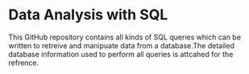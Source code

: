 # Data Analysis with SQL

 This GitHub repository contains all kinds of SQL queries which can be written to retreive and manipuate data from a database.The detailed database information used to perform all queries is attcahed for the refrence.
 
